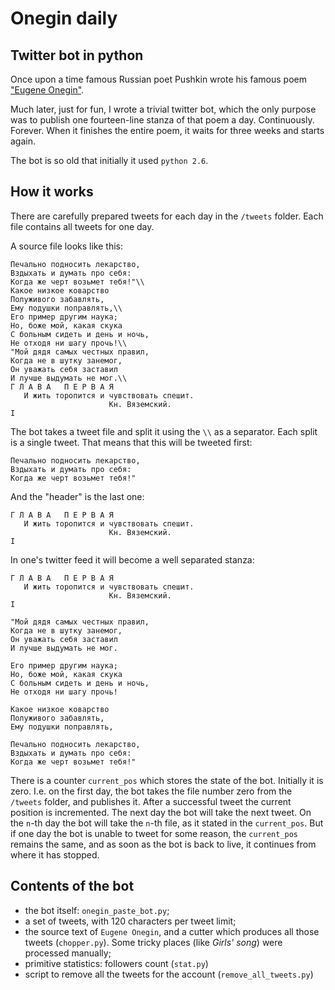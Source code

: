 Onegin daily
============
Twitter bot in python
---------------------

Once upon a time famous Russian poet Pushkin wrote his famous 
poem ["Eugene Onegin"](https://en.wikipedia.org/wiki/Eugene_Onegin).

Much later, just for fun, I wrote a trivial twitter bot,
which the only purpose was to publish one fourteen-line stanza
of that poem a day. Continuously. Forever. When it finishes the
entire poem, it waits for three weeks and starts again.

The bot is so old that initially it used `python 2.6`.

How it works
------------
There are carefully prepared tweets for each day in the `/tweets` 
folder. Each file contains all tweets for one day.

A source file looks like this:

    Печально подносить лекарство,
    Вздыхать и думать про себя:
    Когда же черт возьмет тебя!"\\
    Какое низкое коварство
    Полуживого забавлять,
    Ему подушки поправлять,\\
    Его пример другим наука;
    Но, боже мой, какая скука
    С больным сидеть и день и ночь,
    Не отходя ни шагу прочь!\\
    "Мой дядя самых честных правил,
    Когда не в шутку занемог,
    Он уважать себя заставил
    И лучше выдумать не мог.\\
    Г Л А В А   П Е Р В А Я
       И жить торопится и чувствовать спешит.
                          Кн. Вяземский.
    I

The bot takes a tweet file and split it using the `\\` as a separator.
Each split is a single tweet. That means that this will be tweeted first:

    Печально подносить лекарство,
    Вздыхать и думать про себя:
    Когда же черт возьмет тебя!"

And the "header" is the last one:
    
    Г Л А В А   П Е Р В А Я
       И жить торопится и чувствовать спешит.
                          Кн. Вяземский.
    I
    
In one's twitter feed it will become a well separated stanza:

    Г Л А В А   П Е Р В А Я
       И жить торопится и чувствовать спешит.
                          Кн. Вяземский.
    I

    "Мой дядя самых честных правил,
    Когда не в шутку занемог,
    Он уважать себя заставил
    И лучше выдумать не мог.
    
    Его пример другим наука;
    Но, боже мой, какая скука
    С больным сидеть и день и ночь,
    Не отходя ни шагу прочь!
    
    Какое низкое коварство
    Полуживого забавлять,
    Ему подушки поправлять,
    
    Печально подносить лекарство,
    Вздыхать и думать про себя:
    Когда же черт возьмет тебя!"
    

There is a counter `current_pos` which stores the state of the bot. 
Initially it is zero. I.e. on the first day, the bot takes the file
number zero from the `/tweets` folder, and publishes it. 
After a successful tweet the current position is incremented. 
The next day the bot will take the next tweet. On the `n`-th day the bot 
will take the `n`-th file, as it stated in the `current_pos`. 
But if one day the bot is unable to tweet
for some reason, the `current_pos` remains the same, and as soon as the
bot is back to live, it continues from where it has stopped.

Contents of the bot
-------------------
* the bot itself: `onegin_paste_bot.py`;
* a set of tweets, with 120 characters per tweet limit;
* the source text of `Eugene Onegin`, and a cutter which produces
  all those tweets (`chopper.py`). Some tricky places (like *Girls'
  song*) were processed manually;
* primitive statistics: followers count (`stat.py`)
* script to remove all the tweets for the account 
  (`remove_all_tweets.py`)